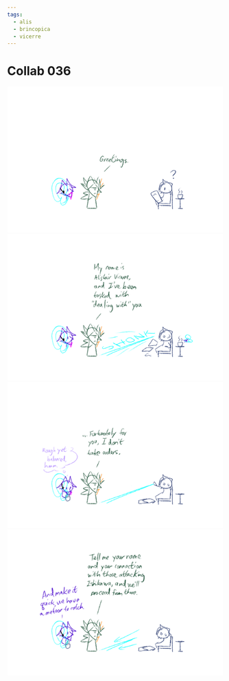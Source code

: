```yaml
---
tags:
  - alis
  - brincopica
  - vicerre
---
```


# Collab 036

<img src="assets/2025-04-28_panel-069.png" />

<img src="assets/2025-04-28_panel-070.png" />

<img src="assets/2025-04-28_panel-071.png" />

<img src="assets/2025-04-28_panel-072.png" />
